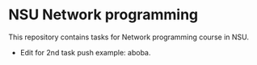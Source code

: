 # NSU Network programming
This repository contains tasks for Network programming course in NSU. 
* Edit for 2nd task push example: aboba.
